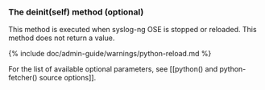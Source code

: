 ### The deinit(self) method (optional)

This method is executed when syslog-ng OSE is stopped or reloaded. This
method does not return a value.

{% include doc/admin-guide/warnings/python-reload.md %}

For the list of available optional parameters, see
[[python() and python-fetcher() source options]].
